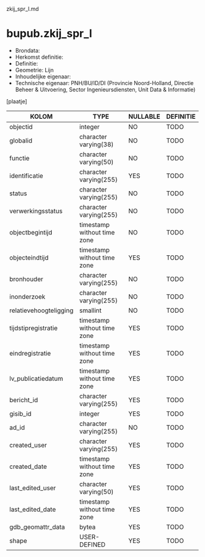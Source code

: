 zkij_spr_l.md

# bupub.zkij_spr_l


* Brondata: 
* Herkomst definitie: 
* Definitie: 
* Geometrie: Lijn
* Inhoudelijke eigenaar: 
* Technische eigenaar: PNH/BU/ID/DI (Provincie Noord-Holland, Directie Beheer & Uitvoering, Sector Ingenieursdiensten, Unit Data & Informatie)

[plaatje]


|KOLOM                            |TYPE                       |NULLABLE|DEFINITIE|
|------                           |----                       |-----   |-----    |
|objectid                         |integer                    |NO      |TODO|
|globalid                         |character varying(38)      |NO      |TODO|
|functie                          |character varying(50)      |NO      |TODO|
|identificatie                    |character varying(255)     |YES     |TODO|
|status                           |character varying(255)     |NO      |TODO|
|verwerkingsstatus                |character varying(255)     |NO      |TODO|
|objectbegintijd                  |timestamp without time zone|NO      |TODO|
|objecteindtijd                   |timestamp without time zone|YES     |TODO|
|bronhouder                       |character varying(255)     |NO      |TODO|
|inonderzoek                      |character varying(255)     |NO      |TODO|
|relatievehoogteligging           |smallint                   |NO      |TODO|
|tijdstipregistratie              |timestamp without time zone|YES     |TODO|
|eindregistratie                  |timestamp without time zone|YES     |TODO|
|lv_publicatiedatum               |timestamp without time zone|YES     |TODO|
|bericht_id                       |character varying(255)     |YES     |TODO|
|gisib_id                         |integer                    |YES     |TODO|
|ad_id                            |character varying(255)     |NO      |TODO|
|created_user                     |character varying(255)     |YES     |TODO|
|created_date                     |timestamp without time zone|YES     |TODO|
|last_edited_user                 |character varying(50)      |YES     |TODO|
|last_edited_date                 |timestamp without time zone|YES     |TODO|
|gdb_geomattr_data                |bytea                      |YES     |TODO|
|shape                            |USER-DEFINED               |YES     |TODO|
